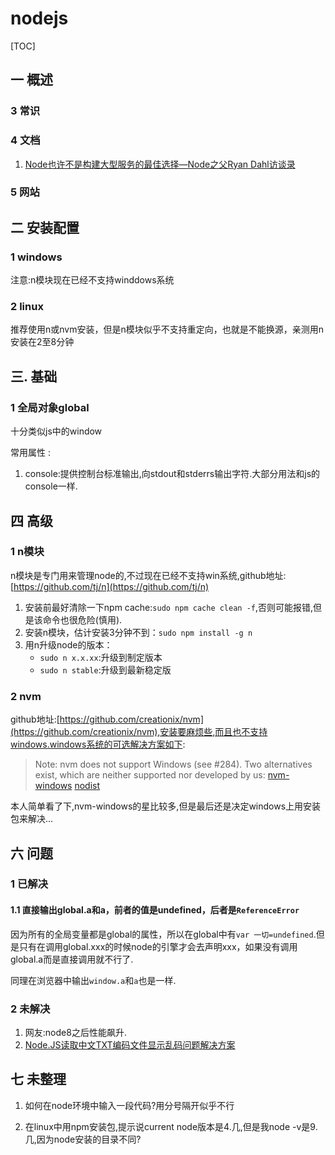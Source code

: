 # nodejs
[TOC]
## 一 概述

### 3 常识

### 4 文档
1. [Node也许不是构建大型服务的最佳选择—Node之父Ryan Dahl访谈录](http://ourjs.com/detail/59c32968f1239006149617f8)
### 5 网站
## 二 安装配置
### 1 windows
注意:n模块现在已经不支持winddows系统

### 2 linux
推荐使用n或nvm安装，但是n模块似乎不支持重定向，也就是不能换源，亲测用n安装在2至8分钟

## 三. 基础
### 1 全局对象global
十分类似js中的window

常用属性 :
1. console:提供控制台标准输出,向stdout和stderrs输出字符.大部分用法和js的console一样.

## 四 高级
### 1 n模块
n模块是专门用来管理node的,不过现在已经不支持win系统,github地址:[https://github.com/tj/n](https://github.com/tj/n)
1. 安装前最好清除一下npm cache:`sudo npm cache clean -f`,否则可能报错,但是该命令也很危险(慎用).
2. 安装n模块，估计安装3分钟不到：`sudo npm install -g n`
3. 用n升级node的版本：
    - `sudo n x.x.xx`:升级到制定版本
    - `sudo n stable`:升级到最新稳定版

### 2 nvm
github地址:[https://github.com/creationix/nvm](https://github.com/creationix/nvm),安装要麻烦些,而且也不支持windows.windows系统的可选解决方案如下:
>Note: nvm does not support Windows (see #284). Two alternatives exist, which are neither supported nor developed by us:
[nvm-windows](https://github.com/coreybutler/nvm-windows)
[nodist](https://github.com/marcelklehr/nodist)

本人简单看了下,nvm-windows的星比较多,但是最后还是决定windows上用安装包来解决...

## 六 问题
### 1 已解决
#### 1.1  直接输出global.a和a，前者的值是undefined，后者是`ReferenceError`
因为所有的全局变量都是global的属性，所以在global中有`var 一切=undefined`.但是只有在调用global.xxx的时候node的引擎才会去声明xxx，如果没有调用global.a而是直接调用就不行了.

同理在浏览器中输出`window.a`和`a`也是一样.

### 2 未解决
1. 网友:node8之后性能飙升.
2. [Node.JS读取中文TXT编码文件显示乱码问题解决方案](http://ourjs.com/detail/5a195f8f3506837194998b76)

## 七 未整理
1. 如何在node环境中输入一段代码?用分号隔开似乎不行

2. 在linux中用npm安装包,提示说current node版本是4.几,但是我node -v是9.几,因为node安装的目录不同?
